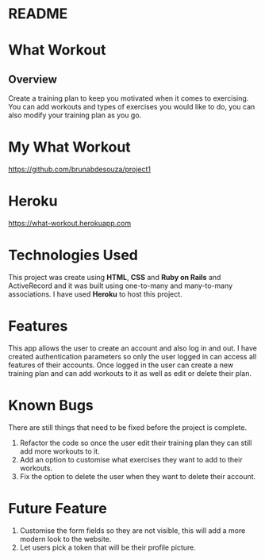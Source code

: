 # README

# What Workout

## Overview

Create a training plan to keep you motivated when it comes to exercising. You can add workouts and types of exercises you would like to do, you can also modify your training plan as you go.

# My What Workout

https://github.com/brunabdesouza/project1

# Heroku

https://what-workout.herokuapp.com

# Technologies Used

This project was create using **HTML**, **CSS** and **Ruby on Rails** and ActiveRecord and it was built using one-to-many and many-to-many associations. I have used **Heroku** to host this project.

# Features

This app allows the user to create an account and also log in and out. I have created authentication parameters so only the user logged in can access all features of their accounts. Once logged in the user can create a new training plan and can add workouts to it as well as edit or delete their plan.

# Known Bugs

There are still things that need to be fixed before the project is complete.

1. Refactor the code so once the user edit their training plan they can still add more workouts to it.
2. Add an option to customise what exercises they want to add to their workouts.
3. Fix the option to delete the user when they want to delete their account.

# Future Feature
1. Customise the form fields so they are not visible, this will add a more modern look to the website.
2. Let users pick a token that will be their profile picture.
